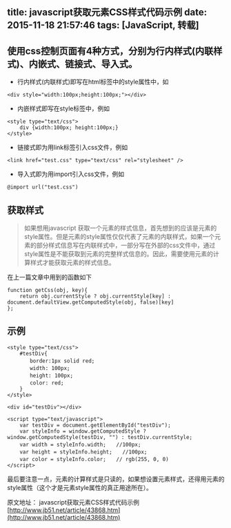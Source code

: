 title: javascript获取元素CSS样式代码示例
date: 2015-11-18 21:57:46
tags: [JavaScript, 转载]
---

## 使用css控制页面有4种方式，分别为行内样式(内联样式)、内嵌式、链接式、导入式。
- 行内样式(内联样式)即写在html标签中的style属性中，如
<!-- more -->

```
<div style="width:100px;height:100px;"></div>
```
- 内嵌样式即写在style标签中，例如

```
<style type="text/css">
    div {width:100px; height:100px;}
</style>
```
- 链接式即为用link标签引入css文件，例如

```
<link href="test.css" type="text/css" rel="stylesheet" />
```

- 导入式即为用import引入css文件，例如

```
@import url("test.css")
```

## 获取样式

> 如果想用javascript 获取一个元素的样式信息，首先想到的应该是元素的style属性。但是元素的style属性仅仅代表了元素的内联样式，如果一个元素的部分样式信息写在内联样式中，一部分写在外部的css文件中，通过style属性是不能获取到元素的完整样式信息的。因此，需要使用元素的计算样式才能获取元素的样式信息。

在上一篇文章中用到的函数如下
```
function getCss(obj, key){
    return obj.currentStyle ? obj.currentStyle[key] : document.defaultView.getComputedStyle(obj, false)[key]   
};
```


## 示例

```
<style type="text/css">
    #testDiv{
    　　border:1px solid red;
    　　width: 100px;
    　　height: 100px;
    　　color: red;
    }
</style>

<div id="testDiv"></div>

<script type="text/javascript">
    var testDiv = document.getElementById("testDiv");
    var styleInfo = window.getComputedStyle ? window.getComputedStyle(testDiv, "") : testDiv.currentStyle;
    var width = styleInfo.width;　　//100px;
    var height = styleInfo.height;　　//100px;
    var color = styleInfo.color;　　// rgb(255, 0, 0)
</script>
```

最后要注意一点，元素的计算样式是只读的，如果想设置元素样式，还得用元素的style属性（这个才是元素style属性的真正用途所在）。

原文地址： javascript获取元素CSS样式代码示例 [http://www.jb51.net/article/43868.htm](http://www.jb51.net/article/43868.htm)


